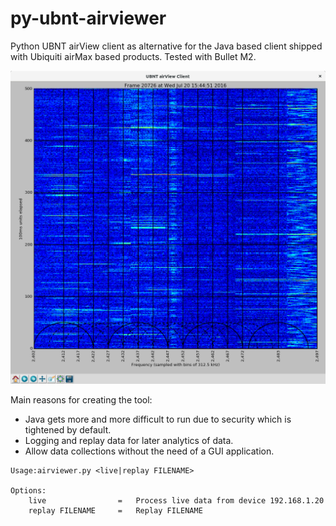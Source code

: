 # py-ubnt-airviewer
Python UBNT airView client as alternative for the Java based client shipped with Ubiquiti airMax based products. Tested with Bullet M2. 

![Screenshot](https://github.com/AnyWi/py-ubnt-airviewer/raw/trunk/screenshot.png)

Main reasons for creating the tool:
* Java gets more and more difficult to run due to security which is tightened by default.
* Logging and replay data for later analytics of data.
* Allow data collections without the need of a GUI application.



```
Usage:airviewer.py <live|replay FILENAME>

Options:
	live              	=	Process live data from device 192.168.1.20
	replay FILENAME   	=	Replay FILENAME
```
